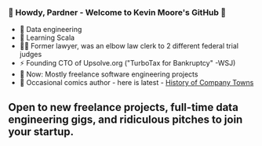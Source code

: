 ### 🤠 Howdy, Pardner - Welcome to Kevin Moore's GitHub 🤠

- 🔭 Data engineering
- 🤖 Learning Scala
- 🧑‍⚖️ Former lawyer, was an elbow law clerk to 2 different federal trial judges
- ⚡ Founding CTO of Upsolve.org ("TurboTax for Bankruptcy" -WSJ)
- 🧠 Now: Mostly freelance software engineering projects
- 🎨 Occasional comics author - here is latest - [History of Company Towns](https://thenib.com/company-towns-history/)

## Open to new freelance projects, full-time data engineering gigs, and ridiculous pitches to join your startup.

<!--
- 👯 I’m looking to collaborate on ...
- 🤔 I’m looking for help with ...
- 💬 Ask me about ...
- 📫 How to reach me: ...
-->
